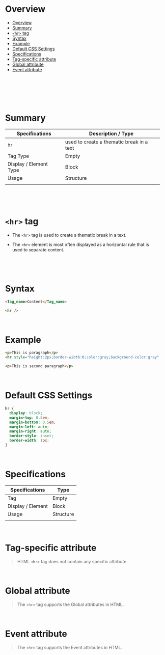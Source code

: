 # Overview

- [Overview](#overview)
- [Summary](#summary)
- [`<hr>` tag](#hr-tag)
- [Syntax](#syntax)
- [Example](#example)
- [Default CSS Settings](#default-css-settings)
- [Specifications](#specifications)
- [Tag-specific attribute](#tag-specific-attribute)
- [Global attribute](#global-attribute)
- [Event attribute](#event-attribute)

&nbsp;

&nbsp;

&nbsp;

# Summary

| Specifications         | Description / Type                        |
| ---------------------- | ----------------------------------------- |
| hr                     | used to create a thematic break in a text |
| Tag Type               | Empty                                     |
| Display / Element Type | Block                                     |
| Usage                  | Structure                                 |
|                        |                                           |

&nbsp;

&nbsp;

# `<hr>` tag

- The `<hr>` tag is used to create a thematic break in a text.

- The `<hr>` element is most often displayed as a horizontal rule that is used to separate content.

&nbsp;

&nbsp;

# Syntax

```html
<Tag_name>Content</Tag_name>

<hr />
```

&nbsp;

# Example

```html
<p>This is paragraph</p>
<hr style="height:2px;border-width:0;color:gray;background-color:gray" />

<p>This is second paragraph</p>
```

&nbsp;

# Default CSS Settings

```css
hr {
  display: block;
  margin-top: 0.5em;
  margin-bottom: 0.5em;
  margin-left: auto;
  margin-right: auto;
  border-style: inset;
  border-width: 1px;
}
```

&nbsp;

# Specifications

| Specifications    | Type      |
| ----------------- | --------- |
| Tag               | Empty     |
| Display / Element | Block     |
| Usage             | Structure |
|                   |           |

&nbsp;

# Tag-specific attribute

> HTML `<hr>` tag does not contain any specific attribute.

&nbsp;

# Global attribute

> The `<hr>` tag supports the Global attributes in HTML.

&nbsp;

# Event attribute

> The `<hr>` tag supports the Event attributes in HTML.
